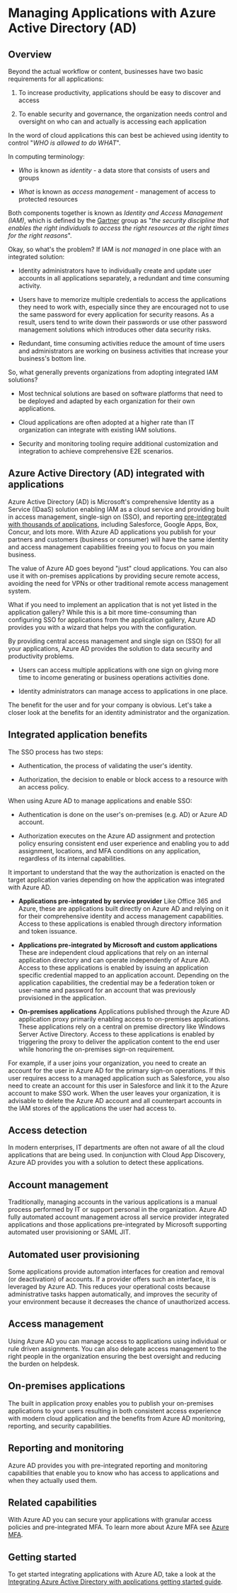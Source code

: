 <properties
   pageTitle="Managing Applications with Azure Active Directory | Windows Azure"
   description="This article the benefits of integrating Azure Active Directory with your on-premises, cloud and SaaS applications."
   services="active-directory"
   documentationCenter=""
   authors="ihenkel"
   manager="stevenpo"
   editor=""/>

   <tags
	ms.service="active-directory"
	ms.date="10/16/2015"
	wacn.date=""/>

# Managing Applications with Azure Active Directory (AD)

## Overview

Beyond the actual workflow or content, businesses have two basic requirements for all applications:

1. To increase productivity, applications should be easy to discover and access

2. To enable security and governance, the organization needs control and oversight on who can and actually is accessing each application

In the word of cloud applications this can best be achieved using identity to control "*WHO is allowed to do WHAT*".

In computing terminology:

- *Who* is known as *identity* - a data store that consists of users and groups

- *What* is known as *access management* - management of access to protected resources

Both components together is known as *Identity and Access Management (IAM)*, which is defined by the [Gartner](http://www.gartner.com/it-glossary/identity-and-access-management-iam) group as "*the security discipline that enables the right individuals to access the right resources at the right times for the right reasons*".

Okay, so what's the problem? If IAM is *not managed* in one place with an integrated solution:

- Identity administrators have to individually create and update user accounts in all applications separately, a redundant and time consuming activity.

- Users have to memorize multiple credentials to access the applications they need to work with, especially since they are encouraged not to use the same password for every application for security reasons. As a result, users tend to write down their passwords or use other password management solutions which introduces other data security risks.

- Redundant, time consuming activities reduce the amount of time users and administrators are working on business activities that increase your business's bottom line.

So, what generally prevents organizations from adopting integrated IAM solutions?

- Most technical solutions are based on software platforms that need to be deployed and adapted by each organization for their own applications.

- Cloud applications are often adopted at a higher rate than IT organization can integrate with existing IAM solutions.

- Security and monitoring tooling require additional customization and integration to achieve comprehensive E2E scenarios.

## Azure Active Directory (AD) integrated with applications

Azure Active Directory (AD) is Microsoft's comprehensive Identity as a Service (IDaaS) solution enabling IAM as a cloud service and providing built in access management, single-sign on (SSO), and reporting [pre-integrated with thousands of applications](/home/features/identity/), including Salesforce, Google Apps, Box, Concur, and lots more. With Azure AD applications you publish for your partners and customers (business or consumer) will have the same identity and access management capabilities freeing you to focus on you main business.

The value of Azure AD goes beyond "just" cloud applications. You can also use it with on-premises applications by providing secure remote access, avoiding the need for VPNs or other traditional remote access management system.

What if you need to implement an application that is not yet listed in the application gallery? While this is a bit more time-consuming than configuring SSO for applications from the application gallery, Azure AD provides you with a wizard that helps you with the configuration.

By providing central access management and single sign on (SSO) for all your applications, Azure AD provides the solution to data security and productivity problems.

- Users can access multiple applications with one sign on giving more time to income generating or business operations activities done.

- Identity administrators can manage access to applications in one place.

The benefit for the user and for your company is obvious. Let's take a closer look at the benefits for an identity administrator and the organization.

## Integrated application benefits

The SSO process has two steps:

- Authentication, the process of validating the user's identity.

- Authorization, the decision to enable or block access to a resource with an access policy.

When using Azure AD to manage applications and enable SSO:

- Authentication is done on the user's on-premises (e.g. AD) or Azure AD account.

- Authorization executes on the Azure AD assignment and protection policy ensuring consistent end user experience and enabling you to add assignment, locations, and MFA conditions on any application, regardless of its internal capabilities.

It important to understand that the way the authorization is enacted on the target application varies depending on how the application was integrated with Azure AD.

- **Applications pre-integrated by service provider** Like Office 365 and Azure, these are applications built directly on Azure AD and relying on it for their comprehensive identity and access management capabilities. Access to these applications is enabled through directory information and token issuance.

- **Applications pre-integrated by Microsoft and custom applications** These are independent cloud applications that rely on an internal application directory and can operate independently of Azure AD. Access to these applications is enabled by issuing an application specific credential mapped to an application account. Depending on the application capabilities, the credential may be a federation token or user-name and password for an account that was previously provisioned in the application.

- **On-premises applications** Applications published through the Azure AD application proxy primarily enabling access to on-premises applications. These applications rely on a central on premise directory like Windows Server Active Directory. Access to these applications is enabled by triggering the proxy to deliver the application content to the end user while honoring the on-premises sign-on requirement.

For example, if a user joins your organization, you need to create an account for the user in Azure AD for the primary sign-on operations. If this user requires access to a managed application such as Salesforce, you also need to create an account for this user in Salesforce and link it to the Azure account to make SSO work. When the user leaves your organization, it is advisable to delete the Azure AD account and all counterpart accounts in the IAM stores of the applications the user had access to.

## Access detection

In modern enterprises, IT departments are often not aware of all the cloud applications that are being used. In conjunction with Cloud App Discovery, Azure AD provides you with a solution to detect these applications.

## Account management

Traditionally, managing accounts in the various applications is a manual process performed by IT or support personal in the organization. Azure AD fully automated account management across all service provider integrated applications and those applications pre-integrated by Microsoft supporting automated user provisioning or SAML JIT.

## Automated user provisioning

Some applications provide automation interfaces for creation and removal (or deactivation) of accounts. If a provider offers such an interface, it is leveraged by Azure AD. This reduces your operational costs because administrative tasks happen automatically, and improves the security of your environment because it decreases the chance of unauthorized access.

## Access management

Using Azure AD you can manage access to applications using individual or rule driven assignments. You can also delegate access management to the right people in the organization ensuring the best oversight and reducing the burden on helpdesk.

## On-premises applications

The built in application proxy enables you to publish your on-premises applications to your users resulting in both consistent access experience with modern cloud application and the benefits from Azure AD monitoring, reporting, and security capabilities.

## Reporting and monitoring

Azure AD provides you with pre-integrated reporting and monitoring capabilities that enable you to know who has access to applications and when they actually used them.

## Related capabilities

With Azure AD you can secure your applications with granular access policies and pre-integrated MFA. To learn more about Azure MFA see [Azure MFA](/home/features/multi-factor-authentication/).

## Getting started

To get started integrating applications with Azure AD, take a look at the [Integrating Azure Active Directory with applications getting started guide](/documentation/articles/active-directory-integrating-applications-getting-started).
